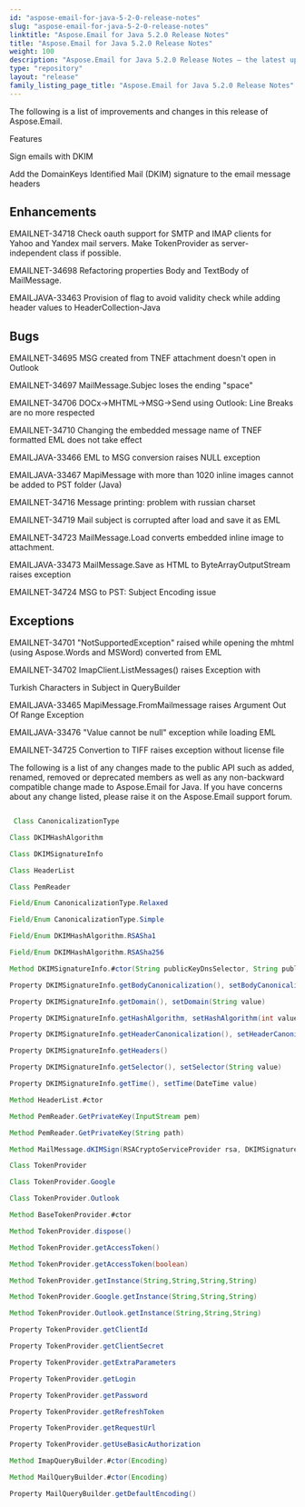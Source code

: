 ```yaml
---
id: "aspose-email-for-java-5-2-0-release-notes"
slug: "aspose-email-for-java-5-2-0-release-notes"
linktitle: "Aspose.Email for Java 5.2.0 Release Notes"
title: "Aspose.Email for Java 5.2.0 Release Notes"
weight: 100
description: "Aspose.Email for Java 5.2.0 Release Notes – the latest updates and fixes."
type: "repository"
layout: "release"
family_listing_page_title: "Aspose.Email for Java 5.2.0 Release Notes"
---
```


The following is a list of improvements and changes in this release of Aspose.Email.

Features

Sign emails with DKIM

Add the DomainKeys Identified Mail (DKIM) signature to the email message headers

## **Enhancements**
EMAILNET-34718 Check oauth support for SMTP and IMAP clients for Yahoo and Yandex mail servers. Make TokenProvider as server-independent class if possible.

EMAILNET-34698 Refactoring properties Body and TextBody of MailMessage.

EMAILJAVA-33463 Provision of flag to avoid validity check while adding header values to HeaderCollection-Java
## **Bugs**
EMAILNET-34695 MSG created from TNEF attachment doesn't open in Outlook

EMAILNET-34697 MailMessage.Subjec loses the ending "space"

EMAILNET-34706 DOCx->MHTML->MSG->Send using Outlook: Line Breaks are no more respected

EMAILNET-34710 Changing the embedded message name of TNEF formatted EML does not take effect

EMAILJAVA-33466 EML to MSG conversion raises NULL exception

EMAILJAVA-33467 MapiMessage with more than 1020 inline images cannot be added to PST folder (Java)

EMAILNET-34716 Message printing: problem with russian charset

EMAILNET-34719 Mail subject is corrupted after load and save it as EML

EMAILNET-34723 MailMessage.Load converts embedded inline image to attachment.

EMAILJAVA-33473 MailMessage.Save as HTML to ByteArrayOutputStream raises exception

EMAILNET-34724 MSG to PST: Subject Encoding issue
## **Exceptions**
EMAILNET-34701 "NotSupportedException" raised while opening the mhtml (using Aspose.Words and MSWord) converted from EML

EMAILNET-34702 ImapClient.ListMessages() raises Exception with

Turkish Characters in Subject in QueryBuilder

EMAILJAVA-33465 MapiMessage.FromMailmessage raises Argument Out Of Range Exception

EMAILJAVA-33476 "Value cannot be null" exception while loading EML

EMAILNET-34725 Convertion to TIFF raises exception without license file

The following is a list of any changes made to the public API such as added, renamed, removed or deprecated members as well as any non-backward compatible change made to Aspose.Email for Java. If you have concerns about any change listed, please raise it on the Aspose.Email support forum.

``` java

 Class CanonicalizationType

Class DKIMHashAlgorithm

Class DKIMSignatureInfo

Class HeaderList

Class PemReader

Field/Enum CanonicalizationType.Relaxed

Field/Enum CanonicalizationType.Simple

Field/Enum DKIMHashAlgorithm.RSASha1

Field/Enum DKIMHashAlgorithm.RSASha256

Method DKIMSignatureInfo.#ctor(String publicKeyDnsSelector, String publicKeyDnsDomain)

Property DKIMSignatureInfo.getBodyCanonicalization(), setBodyCanonicalization(int value)

Property DKIMSignatureInfo.getDomain(), setDomain(String value)

Property DKIMSignatureInfo.getHashAlgorithm, setHashAlgorithm(int value)

Property DKIMSignatureInfo.getHeaderCanonicalization(), setHeaderCanonicalization(int value)

Property DKIMSignatureInfo.getHeaders()

Property DKIMSignatureInfo.getSelector(), setSelector(String value)

Property DKIMSignatureInfo.getTime(), setTime(DateTime value)

Method HeaderList.#ctor

Method PemReader.GetPrivateKey(InputStream pem)

Method PemReader.GetPrivateKey(String path)

Method MailMessage.dKIMSign(RSACryptoServiceProvider rsa, DKIMSignatureInfo signatureInfo)

Class TokenProvider

Class TokenProvider.Google

Class TokenProvider.Outlook

Method BaseTokenProvider.#ctor

Method TokenProvider.dispose()

Method TokenProvider.getAccessToken()

Method TokenProvider.getAccessToken(boolean)

Method TokenProvider.getInstance(String,String,String,String)

Method TokenProvider.Google.getInstance(String,String,String)

Method TokenProvider.Outlook.getInstance(String,String,String)

Property TokenProvider.getClientId

Property TokenProvider.getClientSecret

Property TokenProvider.getExtraParameters

Property TokenProvider.getLogin

Property TokenProvider.getPassword

Property TokenProvider.getRefreshToken

Property TokenProvider.getRequestUrl

Property TokenProvider.getUseBasicAuthorization

Method ImapQueryBuilder.#ctor(Encoding)

Method MailQueryBuilder.#ctor(Encoding)

Property MailQueryBuilder.getDefaultEncoding()

```
